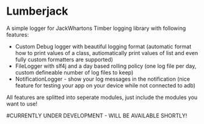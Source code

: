# Lumberjack

A simple logger for JackWhartons Timber logging library with following features:

* Custom Debug logger with beautiful logging format (automatic format how to print values of a class, autiomatically print values of list and even fully custom formatters are supported)
* FileLogger with slf4j and a day based rolling policy (one log file per day, custom defineable number of log files to keep)
* NotificationLogger - show your log messages in the notification (nice feature for testing your app on your device while not connected to adb)

All features are splitted into seperate modules, just include the modules you want to use!

#CURRENTLY UNDER DEVELOPMENT - WILL BE AVAILABLE SHORTLY!